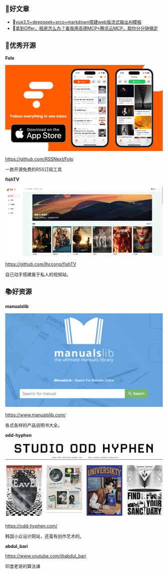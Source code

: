 ## 📖好文章 
* 📄[vue3.5+deepseek+arco+markdown搭建web版流式输出AI模板](https://juejin.cn/post/748636969673801732)
* 📄[拿到Offer，租房怎么办？看我用高德MCP+腾讯云MCP，帮你分分钟搞定](https://juejin.cn/post/7488599657125052416)

## 🎈优秀开源

**Folo**

![20250413213701.png](imgs/20250413213701.png)

https://github.com/RSSNext/Folo

一款开源免费的RSS订阅工具

**fishTV**

![20250414101221.png](imgs/20250414101221.png)

https://github.com/lhccong/fishTV

自己动手搭建属于私人的视频站。

## 📚好资源

**manualslib**

![20250410215425.png](imgs/20250410215425.png)

https://www.manualslib.com/

各式各样的产品说明书大全。

**odd-hyphen**

![20250410215543.png](imgs/20250410215543.png)

https://odd-hyphen.com/

韩国小众设计网站，还蛮有创作艺术的。

**abdul_bari**

https://www.youtube.com/@abdul_bari

印度老哥的算法课
